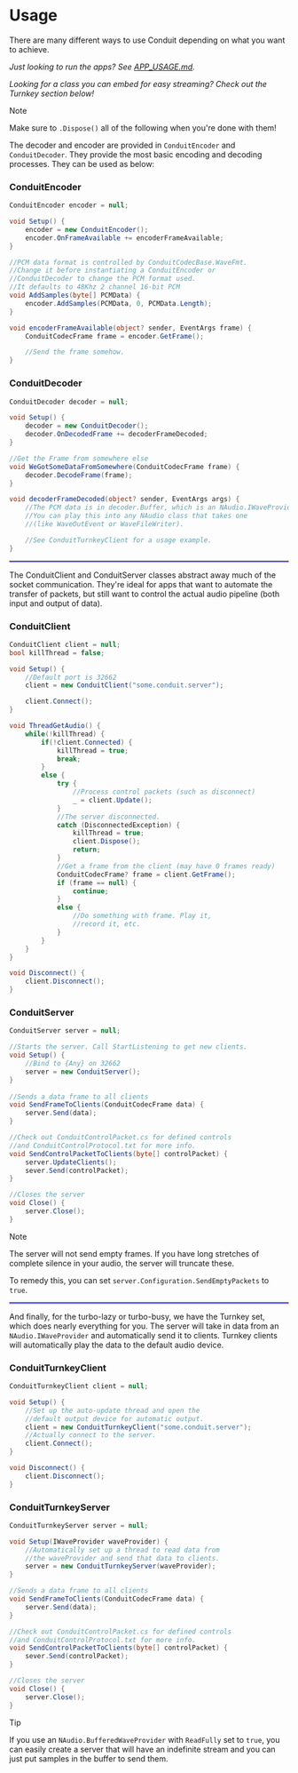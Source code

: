 # Usage
There are many different ways to use Conduit depending on what you want to achieve.

*Just looking to run the apps? See [APP_USAGE.md](APP_USAGE.md).*

*Looking for a class you can embed for easy streaming? Check out the Turnkey section below!*

> [!NOTE]
> Make sure to `.Dispose()` all of the following when you're done with them!

The decoder and encoder are provided in `ConduitEncoder` and `ConduitDecoder`. They provide the most basic encoding and decoding processes. They can be used as below:

### ConduitEncoder
```cs
ConduitEncoder encoder = null;

void Setup() {
    encoder = new ConduitEncoder();
    encoder.OnFrameAvailable += encoderFrameAvailable;
}

//PCM data format is controlled by ConduitCodecBase.WaveFmt.
//Change it before instantiating a ConduitEncoder or
//ConduitDecoder to change the PCM format used.
//It defaults to 48Khz 2 channel 16-bit PCM
void AddSamples(byte[] PCMData) {
    encoder.AddSamples(PCMData, 0, PCMData.Length);
}

void encoderFrameAvailable(object? sender, EventArgs frame) {
    ConduitCodecFrame frame = encoder.GetFrame();

    //Send the frame somehow.
}
```

### ConduitDecoder 
```cs
ConduitDecoder decoder = null;

void Setup() {
    decoder = new ConduitDecoder();
    decoder.OnDecodedFrame += decoderFrameDecoded;
}

//Get the Frame from somewhere else
void WeGotSomeDataFromSomewhere(ConduitCodecFrame frame) {
    decoder.DecodeFrame(frame);
}

void decoderFrameDecoded(object? sender, EventArgs args) {
    //The PCM data is in decoder.Buffer, which is an NAudio.IWaveProvider.
    //You can play this into any NAudio class that takes one
    //(like WaveOutEvent or WaveFileWriter).

    //See ConduitTurnkeyClient for a usage example.
}
```

<hr style="border-bottom: 2px solid #88F">


The ConduitClient and ConduitServer classes abstract away much of the socket communication. They're ideal for apps that want to automate the transfer of packets, but still want to control the actual audio pipeline (both input and output of data).

### ConduitClient
```cs
ConduitClient client = null;
bool killThread = false;

void Setup() {
    //Default port is 32662
    client = new ConduitClient("some.conduit.server");

    client.Connect();
}

void ThreadGetAudio() {
    while(!killThread) {
        if(!client.Connected) {
            killThread = true;
            break;
        }
        else {
            try {
                //Process control packets (such as disconnect)
                _ = client.Update();
            }
            //The server disconnected.
            catch (DisconnectedException) {
                killThread = true;
                client.Dispose();
                return;
            }
            //Get a frame from the client (may have 0 frames ready)
            ConduitCodecFrame? frame = client.GetFrame();
            if (frame == null) {
                continue;
            }
            else {
                //Do something with frame. Play it, 
                //record it, etc.
            }
        }
    }
}

void Disconnect() {
    client.Disconnect();
}
```

### ConduitServer

```cs
ConduitServer server = null;

//Starts the server. Call StartListening to get new clients.
void Setup() {
    //Bind to {Any} on 32662
    server = new ConduitServer();
}
 
//Sends a data frame to all clients
void SendFrameToClients(ConduitCodecFrame data) {
    server.Send(data);
}

//Check out ConduitControlPacket.cs for defined controls
//and ConduitControlProtocol.txt for more info.
void SendControlPacketToClients(byte[] controlPacket) {
    server.UpdateClients();
    sever.Send(controlPacket);
}

//Closes the server
void Close() {
    server.Close();
}
```

> [!NOTE]
> The server will not send empty frames. If you have long stretches of complete silence in your audio, the server will truncate these.
>
> To remedy this, you can set `server.Configuration.SendEmptyPackets` to `true`.

<hr style="border-bottom: 2px solid #88F">

And finally, for the turbo-lazy or turbo-busy, we have the Turnkey set, which does nearly everything for you. The server will take in data from an `NAudio.IWaveProvider` and automatically send it to clients. Turnkey clients will automatically play the data to the default audio device.

### ConduitTurnkeyClient
```cs
ConduitTurnkeyClient client = null;

void Setup() {
    //Set up the auto-update thread and open the
    //default output device for automatic output.
    client = new ConduitTurnkeyClient("some.conduit.server");
    //Actually connect to the server.
    client.Connect();
}

void Disconnect() {
    client.Disconnect();
}
```

### ConduitTurnkeyServer
```cs
ConduitTurnkeyServer server = null;

void Setup(IWaveProvider waveProvider) {
    //Automatically set up a thread to read data from
    //the waveProvider and send that data to clients.
    server = new ConduitTurnkeyServer(waveProvider);
}

//Sends a data frame to all clients
void SendFrameToClients(ConduitCodecFrame data) {
    server.Send(data);
}

//Check out ConduitControlPacket.cs for defined controls
//and ConduitControlProtocol.txt for more info.
void SendControlPacketToClients(byte[] controlPacket) {
    sever.Send(controlPacket);
}

//Closes the server
void Close() {
    server.Close();
}
```

> [!TIP]
> If you use an `NAudio.BufferedWaveProvider` with `ReadFully` set to `true`, you can easily create a server that will have an indefinite stream and you can just put samples in the buffer to send them.
